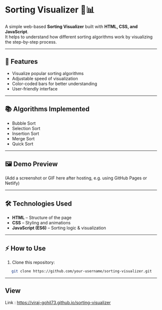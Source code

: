 # Sorting Visualizer 🎨📊

A simple web-based **Sorting Visualizer** built with **HTML, CSS, and JavaScript**.  
It helps to understand how different sorting algorithms work by visualizing the step-by-step process.

---

## 🚀 Features
- Visualize popular sorting algorithms
- Adjustable speed of visualization
- Color-coded bars for better understanding
- User-friendly interface

---

## 📚 Algorithms Implemented
- Bubble Sort
- Selection Sort
- Insertion Sort
- Merge Sort
- Quick Sort

---

## 🖼️ Demo Preview
(Add a screenshot or GIF here after hosting, e.g. using GitHub Pages or Netlify)

---

## 🛠️ Technologies Used
- **HTML** – Structure of the page
- **CSS** – Styling and animations
- **JavaScript (ES6)** – Sorting logic & visualization

---

## ⚡ How to Use
1. Clone this repository:
```bash
   git clone https://github.com/your-username/sorting-visualizer.git
```
---

## View
Link : https://viraj-gohil73.github.io/sorting-visualizer
   
